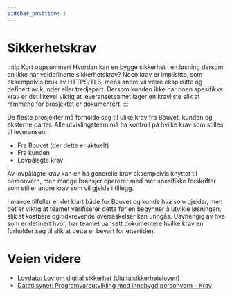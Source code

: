 ```yaml
---
sidebar_position: 1
---
```


# Sikkerhetskrav
:::tip Kort oppsummert
Hvordan kan en bygge sikkerhet i en løsning dersom en ikke har veldefinerte sikkerhetskrav? 
Noen krav er implisitte, som eksempelvis bruk av HTTPS/TLS, mens andre vil være eksplisitte og definert av kunder eller tredjepart. Dersom kunden ikke har noen spesifikke krav er det likevel viktig at leveranseteamet lager en kravliste slik at rammene for prosjektet er dokumentert. 
:::

De fleste prosjekter må forholde seg til ulike krav fra Bouvet, kunden og eksterne parter. Alle utviklingsteam må ha kontroll på hvilke krav som stilles til leveransen:
* Fra Bouvet (der dette er aktuelt)
* Fra kunden
* Lovpålagte krav

Av lovpålagte krav kan en ha generelle krav eksempelvis knyttet til personvern, men mange bransjer opererer med mer spesifikke forskrifter som stiller andre krav som vil gjelde i tillegg. 

I mange tilfeller er det klart både for Bouvet og kunde hva som gjelder, men det er viktig at teamet verifiserer dette før en begynner å utvikle løsningen, slik at kostbare og tidkrevende overraskelser kan unngås. Uavhengig av hva som er definert hvor, bør teamet uansett dokumentere hvilke krav en forholder seg til slik at dette er bevart for ettertiden. 

# Veien videre
* [Lovdata: Lov om digital sikkerhet (digitalsikkerhetsloven)](https://lovdata.no/dokument/NL/lov/2023-12-20-108)
* [Datatilsynet: Programvareutvikling med innebygd personvern - Krav](https://www.datatilsynet.no/rettigheter-og-plikter/virksomhetenes-plikter/programvareutvikling-med-innebygd-personvern/krav/)